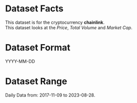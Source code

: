 # Dataset Facts   

This dataset is for the cryptocurrency **chainlink**.    
This dataset looks at the _Price_, _Total Volume_ and _Market Cap_.      

# Dataset Format  

YYYY-MM-DD    

# Dataset Range    

Daily Data from: 2017-11-09 to 2023-08-28.    
 